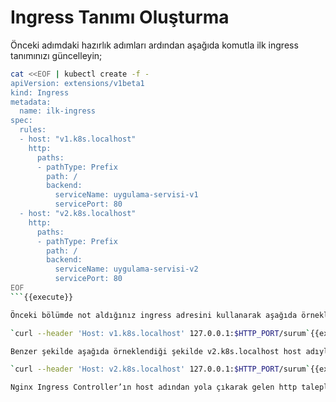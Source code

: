# Ingress Tanımı Oluşturma

Önceki adımdaki hazırlık adımları ardından aşağıda komutla ilk ingress tanımınızı güncelleyin;

```bash
cat <<EOF | kubectl create -f -
apiVersion: extensions/v1beta1
kind: Ingress
metadata:
  name: ilk-ingress
spec:
  rules:
  - host: "v1.k8s.localhost"
    http:
      paths:
      - pathType: Prefix
        path: /
        backend:
          serviceName: uygulama-servisi-v1
          servicePort: 80
  - host: "v2.k8s.localhost"
    http:
      paths:
      - pathType: Prefix
        path: /
        backend:
          serviceName: uygulama-servisi-v2
          servicePort: 80
EOF
```{{execute}}

Önceki bölümde not aldığınız ingress adresini kullanarak aşağıda örneklendiği şekilde **v1.k8s.localhost** host adıyla talep gönderin;

`curl --header 'Host: v1.k8s.localhost' 127.0.0.1:$HTTP_PORT/surum`{{execute}}

Benzer şekilde aşağıda örneklendiği şekilde v2.k8s.localhost host adıyla talep gönderin;

`curl --header 'Host: v2.k8s.localhost' 127.0.0.1:$HTTP_PORT/surum`{{execute}}

Nginx Ingress Controller’ın host adından yola çıkarak gelen http taleplerini farklı pod’lara yönlendirdiğini teyit edin.